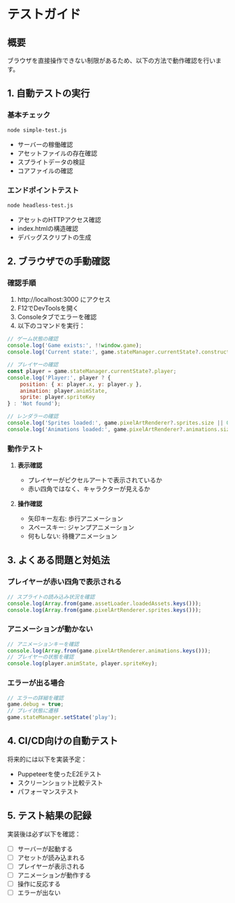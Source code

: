 # テストガイド

## 概要
ブラウザを直接操作できない制限があるため、以下の方法で動作確認を行います。

## 1. 自動テストの実行

### 基本チェック
```bash
node simple-test.js
```
- サーバーの稼働確認
- アセットファイルの存在確認
- スプライトデータの検証
- コアファイルの確認

### エンドポイントテスト
```bash
node headless-test.js
```
- アセットのHTTPアクセス確認
- index.htmlの構造確認
- デバッグスクリプトの生成

## 2. ブラウザでの手動確認

### 確認手順
1. http://localhost:3000 にアクセス
2. F12でDevToolsを開く
3. Consoleタブでエラーを確認
4. 以下のコマンドを実行：

```javascript
// ゲーム状態の確認
console.log('Game exists:', !!window.game);
console.log('Current state:', game.stateManager.currentState?.constructor.name);

// プレイヤーの確認
const player = game.stateManager.currentState?.player;
console.log('Player:', player ? {
    position: { x: player.x, y: player.y },
    animation: player.animState,
    sprite: player.spriteKey
} : 'Not found');

// レンダラーの確認
console.log('Sprites loaded:', game.pixelArtRenderer?.sprites.size || 0);
console.log('Animations loaded:', game.pixelArtRenderer?.animations.size || 0);
```

### 動作テスト
1. **表示確認**
   - プレイヤーがピクセルアートで表示されているか
   - 赤い四角ではなく、キャラクターが見えるか

2. **操作確認**
   - 矢印キー左右: 歩行アニメーション
   - スペースキー: ジャンプアニメーション
   - 何もしない: 待機アニメーション

## 3. よくある問題と対処法

### プレイヤーが赤い四角で表示される
```javascript
// スプライトの読み込み状況を確認
console.log(Array.from(game.assetLoader.loadedAssets.keys()));
console.log(Array.from(game.pixelArtRenderer.sprites.keys()));
```

### アニメーションが動かない
```javascript
// アニメーションキーを確認
console.log(Array.from(game.pixelArtRenderer.animations.keys()));
// プレイヤーの状態を確認
console.log(player.animState, player.spriteKey);
```

### エラーが出る場合
```javascript
// エラーの詳細を確認
game.debug = true;
// プレイ状態に遷移
game.stateManager.setState('play');
```

## 4. CI/CD向けの自動テスト

将来的には以下を実装予定：
- Puppeteerを使ったE2Eテスト
- スクリーンショット比較テスト
- パフォーマンステスト

## 5. テスト結果の記録

実装後は必ず以下を確認：
- [ ] サーバーが起動する
- [ ] アセットが読み込まれる
- [ ] プレイヤーが表示される
- [ ] アニメーションが動作する
- [ ] 操作に反応する
- [ ] エラーが出ない